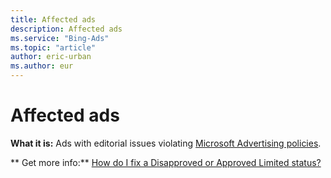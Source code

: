 ```yaml
---
title: Affected ads
description: Affected ads
ms.service: "Bing-Ads"
ms.topic: "article"
author: eric-urban
ms.author: eur
---
```


# Affected ads

**What it is:**  Ads with editorial issues violating [Microsoft Advertising policies](../hlp_BA_CONC_EditorialGuidelines.md).

**      Get more info:**     [How do I fix a Disapproved or Approved Limited status?](../hlp_BA_CONC_EditorialDisapprovalReasons.md)


